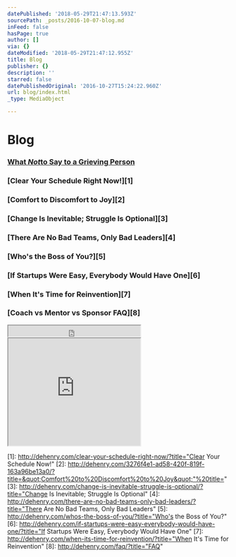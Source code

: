 ```yaml
---
datePublished: '2018-05-29T21:47:13.593Z'
sourcePath: _posts/2016-10-07-blog.md
inFeed: false
hasPage: true
author: []
via: {}
dateModified: '2018-05-29T21:47:12.955Z'
title: Blog
publisher: {}
description: ''
starred: false
datePublishedOriginal: '2016-10-27T15:24:22.960Z'
url: blog/index.html
_type: MediaObject

---
```

# Blog

### [What ][0]_[Not][0]_[to Say to a Grieving Person][0]

### [Clear Your Schedule Right Now!][1]

### [Comfort to Discomfort to Joy][2]

### [Change Is Inevitable; Struggle Is Optional][3]

### [There Are No Bad Teams, Only Bad Leaders][4]

### [Who's the Boss of You?][5]

### [If Startups Were Easy, Everybody Would Have One][6]

### [When It's Time for Reinvention][7]

### [Coach vs Mentor vs Sponsor FAQ][8]

<iframe src="https://the-grid.github.io/ed-userhtml/?g=eJxNjkFOxDAMRfc9RRTWbZagURI4BHvkpu40kCZV_KtSIe5OBliMvPv2f36W1FJ5dnoBNrkYgyMCXIdQVhMzOKNFzHiWUJnzW6aVXUuPKEiMT61CIhGn_4v92pax5H7cgZK1mgjUy1KOPpQ9w-mZkrD2rzeqQlEvdzRryNv2KW5QJGcOSmpw2pgtEeZS1-He74jTlSHDuzSLhapww--Y-yftrfnD-M4KzsS-G8t0qq9upPBxrU1lakKp1It6mB9v0323zu_pD6egZFo" height="25" style=""></iframe>

<iframe src="https://the-grid.github.io/ed-userhtml/?g=eJx1jrEKgzAURXe_4jZ7jODSIXEpgrtfEJMnNVQjea-l_n0pQreO5547HHvRGqP4Isgzhuc07lnQrxNF3HIkaN1VgOVQll0gx05OCb3FJP_y56qwRKfurE_Uj-wjFQXPxxYQaaYCLsEpYxLXvx_XIa-mbZqmvbZ1YtVZc5qust-sfov_oz4FQTvU" height="244" style=""></iframe>



[0]: http://dehenry.com/what-not-to-say-to-a-grieving-person/?title=&quot;What%20Not%20to%20say%20to%20a%20Grieving%20Person&quot;%22%20title=%22 "What Not to Say to a Grieving Person"
[1]: http://dehenry.com/clear-your-schedule-right-now/?title="Clear Your Schedule Now!"
[2]: http://dehenry.com/3276f4e1-ad58-420f-819f-163a96be13a0/?title=&quot;Comfort%20to%20Discomfort%20to%20Joy&quot;"%20title="
[3]: http://dehenry.com/change-is-inevitable-struggle-is-optional/?title="Change Is Inevitable; Struggle Is Optional"
[4]: http://dehenry.com/there-are-no-bad-teams-only-bad-leaders/?title="There Are No Bad Teams, Only Bad Leaders"
[5]: http://dehenry.com/whos-the-boss-of-you/?title="Who's the Boss of You?"
[6]: http://dehenry.com/if-startups-were-easy-everybody-would-have-one/?title="If Startups Were Easy, Everybody Would Have One"
[7]: http://dehenry.com/when-its-time-for-reinvention/?title="When It's Time for Reinvention"
[8]: http://dehenry.com/faq/?title="FAQ"